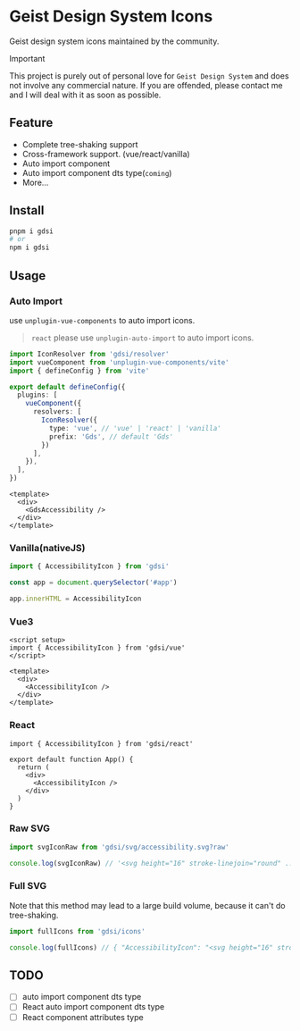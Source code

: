 # Geist Design System Icons
Geist design system icons maintained by the community.

> [!IMPORTANT]
> This project is purely out of personal love for `Geist Design System` and does not involve any commercial nature. If you are offended, please contact me and I will deal with it as soon as possible.

## Feature
- Complete tree-shaking support
- Cross-framework support. (vue/react/vanilla)
- Auto import component
- Auto import component dts type(`coming`)
- More...

## Install
```sh
pnpm i gdsi
# or
npm i gdsi
```

## Usage

### Auto Import
use `unplugin-vue-components` to auto import icons.
> `react` please use `unplugin-auto-import` to auto import icons.

```ts
import IconResolver from 'gdsi/resolver'
import vueComponent from 'unplugin-vue-components/vite'
import { defineConfig } from 'vite'

export default defineConfig({
  plugins: [
    vueComponent({
      resolvers: [
        IconResolver({
          type: 'vue', // 'vue' | 'react' | 'vanilla'
          prefix: 'Gds', // default 'Gds'
        })
      ],
    }),
  ],
})
```

```vue
<template>
  <div>
    <GdsAccessibility />
  </div>
</template>
```

### Vanilla(nativeJS)

```ts
import { AccessibilityIcon } from 'gdsi'

const app = document.querySelector('#app')

app.innerHTML = AccessibilityIcon
```

### Vue3

```vue
<script setup>
import { AccessibilityIcon } from 'gdsi/vue'
</script>

<template>
  <div>
    <AccessibilityIcon />
  </div>
</template>
```

### React
```tsx
import { AccessibilityIcon } from 'gdsi/react'

export default function App() {
  return (
    <div>
      <AccessibilityIcon />
    </div>
  )
}
```

### Raw SVG

```ts
import svgIconRaw from 'gdsi/svg/accessibility.svg?raw'

console.log(svgIconRaw) // '<svg height="16" stroke-linejoin="round" ...'
```

### Full SVG
Note that this method may lead to a large build volume, because it can't do tree-shaking.

```ts
import fullIcons from 'gdsi/icons'

console.log(fullIcons) // { "AccessibilityIcon": "<svg height="16" stroke-linejoin="round" ..." }
```

## TODO
- [ ] auto import component dts type
- [ ] React auto import component dts type
- [ ] React component attributes type
